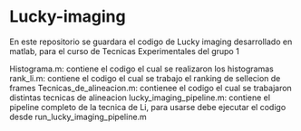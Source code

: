 # Lucky-imaging
En este repositorio se guardara el codigo de Lucky imaging desarrollado en matlab, para el curso de Tecnicas Experimentales del grupo 1

Histograma.m: contiene el codigo el cual se realizaron los histogramas
rank_li.m: contiene el codigo el cual se trabajo el ranking de sellecion de frames
Tecnicas_de_alineacion.m: contienee el codigo el cual se trabajaron distintas tecnicas de alineacion
lucky_imaging_pipeline.m: contiene el pipeline completo de la tecnica de Li, para usarse debe ejecutar el codigo desde run_lucky_imaging_pipeline.m
